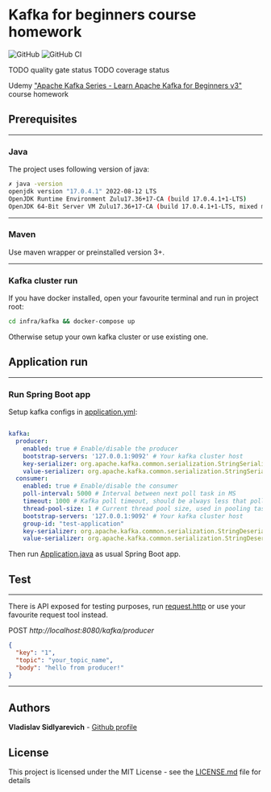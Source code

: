 # Kafka for beginners course homework
![GitHub](https://img.shields.io/github/license/vlsidlyarevich/udemy-kafka-for-beginners)
![GitHub CI](https://github.com/vlsidlyarevich/udemy-kafka-for-beginners/actions/workflows/maven.yml/badge.svg)

TODO quality gate status
TODO coverage status


Udemy ["Apache Kafka Series - Learn Apache Kafka for Beginners v3"](https://www.udemy.com/course/apache-kafka/) course homework

<!-- PREREQUISITES -->
## Prerequisites

---
### Java
The project uses following version of java:

``` bash 
✗ java -version
openjdk version "17.0.4.1" 2022-08-12 LTS
OpenJDK Runtime Environment Zulu17.36+17-CA (build 17.0.4.1+1-LTS)
OpenJDK 64-Bit Server VM Zulu17.36+17-CA (build 17.0.4.1+1-LTS, mixed mode, sharing)
```

---
### Maven
Use maven wrapper or preinstalled version 3+.

<!-- HOW TO RUN -->

---
### Kafka cluster run

If you have docker installed, open your favourite terminal and run in project root:

``` bash
cd infra/kafka && docker-compose up
```

Otherwise setup your own kafka cluster or use existing one.



## Application run

---

### Run Spring Boot app

Setup kafka configs in [application.yml](https://github.com/vlsidlyarevich/udemy-kafka-for-beginners/blob/main/src/main/resources/application.yml):
```yaml

kafka:
  producer:
    enabled: true # Enable/disable the producer
    bootstrap-servers: '127.0.0.1:9092' # Your kafka cluster host
    key-serializer: org.apache.kafka.common.serialization.StringSerializer # Key serializer class
    value-serializer: org.apache.kafka.common.serialization.StringSerializer # Value serializer class
  consumer:
    enabled: true # Enable/disable the consumer
    poll-interval: 5000 # Interval between next poll task in MS
    timeout: 1000 # Kafka poll timeout, should be always less that poll-interval
    thread-pool-size: 1 # Current thread pool size, used in pooling task scheduling 
    bootstrap-servers: '127.0.0.1:9092' # Your kafka cluster host
    group-id: "test-application"
    key-serializer: org.apache.kafka.common.serialization.StringDeserializer # Key deserializer class
    value-serializer: org.apache.kafka.common.serialization.StringDeserializer # Value deserializer class

```

Then run [Application.java](https://github.com/vlsidlyarevich/udemy-kafka-for-beginners/blob/main/src/main/java/com/github/vlsidlyarevich/udemy_kafka_for_beginners/Application.java)
as usual Spring Boot app.

## Test

---
There is API exposed for testing purposes, run [request.http](https://github.com/vlsidlyarevich/udemy-kafka-for-beginners/blob/main/infra/api/publishToProducer.http)
or use your favourite request tool instead.

POST _http://localhost:8080/kafka/producer_
```json
{
  "key": "1",
  "topic": "your_topic_name",
  "body": "hello from producer!"
}
```

<!-- ADDITIONAL -->
---

## Authors

**Vladislav Sidlyarevich** - [Github profile](https://github.com/vlsidlyarevich)

## License

This project is licensed under the MIT License - see the [LICENSE.md](LICENSE.md) file for details
